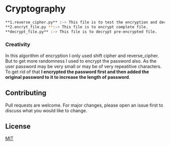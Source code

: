 # Cryptography
```bash
**1.reverse_cipher.py** :-> This file is to test the encryption and decryption in console.
**2.encryt_file.py **:-> This file is to encrypt complete file.
**decrypt_file.py** :-> This file is to decrypt pre-encrypted file.
```
### Creativity
In this algorithm of encryption I only used shift cipher and reverse_cipher.
But to get more randomness I used to encrypt the password also.
As the user password may be very small or may be of very repeatitive characters.
To get rid of that **I encrypted the password first and then added the original password to it to increase the length of password**.

## Contributing
Pull requests are welcome. For major changes, please open an issue first to discuss what you would like to change.

## License
[MIT](https://choosealicense.com/licenses/mit/)
